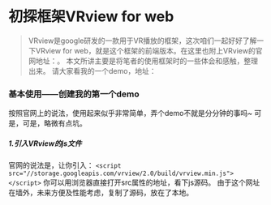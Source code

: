 # 初探框架VRview for web

> VRview是google研发的一款用于VR播放的框架，这次咱们一起好好了解一下VRview for web，就是这个框架的前端版本。在这里也附上VRview的官网地址：。
本文所讲主要是将笔者的使用框架时的一些体会和感触，整理出来。
请大家看我的一个demo，地址：

### 基本使用——创建我的第一个demo
按照官网上的说法，使用起来似乎非常简单，弄个demo不就是分分钟的事吗~
可是，可是，略微有点坑。

##### 1.引入VRview的js文件

官网的说法是，让你引入：
`<script src="//storage.googleapis.com/vrview/2.0/build/vrview.min.js"></script>`
你可以用浏览器直接打开src属性的地址，看下js源码。
由于这个网址在墙外，未来方便及性能考虑，复制了源码，放在了本地。
